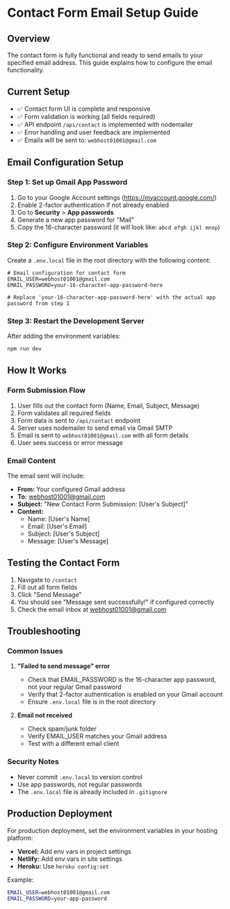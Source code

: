 # Contact Form Email Setup Guide

## Overview
The contact form is fully functional and ready to send emails to your specified email address. This guide explains how to configure the email functionality.

## Current Setup
- ✅ Contact form UI is complete and responsive
- ✅ Form validation is working (all fields required)
- ✅ API endpoint `/api/contact` is implemented with nodemailer
- ✅ Error handling and user feedback are implemented
- ✅ Emails will be sent to: `webhost01001@gmail.com`

## Email Configuration Setup

### Step 1: Set up Gmail App Password
1. Go to your Google Account settings (https://myaccount.google.com/)
2. Enable 2-factor authentication if not already enabled
3. Go to **Security** > **App passwords**
4. Generate a new app password for "Mail"
5. Copy the 16-character password (it will look like: `abcd efgh ijkl mnop`)

### Step 2: Configure Environment Variables
Create a `.env.local` file in the root directory with the following content:

```env
# Email configuration for contact form
EMAIL_USER=webhost01001@gmail.com
EMAIL_PASSWORD=your-16-character-app-password-here

# Replace 'your-16-character-app-password-here' with the actual app password from step 1
```

### Step 3: Restart the Development Server
After adding the environment variables:
```bash
npm run dev
```

## How It Works

### Form Submission Flow
1. User fills out the contact form (Name, Email, Subject, Message)
2. Form validates all required fields
3. Form data is sent to `/api/contact` endpoint
4. Server uses nodemailer to send email via Gmail SMTP
5. Email is sent to `webhost01001@gmail.com` with all form details
6. User sees success or error message

### Email Content
The email sent will include:
- **From:** Your configured Gmail address
- **To:** webhost01001@gmail.com
- **Subject:** "New Contact Form Submission: [User's Subject]"
- **Content:** 
  - Name: [User's Name]
  - Email: [User's Email]
  - Subject: [User's Subject]
  - Message: [User's Message]

## Testing the Contact Form
1. Navigate to `/contact`
2. Fill out all form fields
3. Click "Send Message"
4. You should see "Message sent successfully!" if configured correctly
5. Check the email inbox at webhost01001@gmail.com

## Troubleshooting

### Common Issues
1. **"Failed to send message" error**
   - Check that EMAIL_PASSWORD is the 16-character app password, not your regular Gmail password
   - Verify that 2-factor authentication is enabled on your Gmail account
   - Ensure `.env.local` file is in the root directory

2. **Email not received**
   - Check spam/junk folder
   - Verify EMAIL_USER matches your Gmail address
   - Test with a different email client

### Security Notes
- Never commit `.env.local` to version control
- Use app passwords, not regular passwords
- The `.env.local` file is already included in `.gitignore`

## Production Deployment
For production deployment, set the environment variables in your hosting platform:
- **Vercel:** Add env vars in project settings
- **Netlify:** Add env vars in site settings
- **Heroku:** Use `heroku config:set`

Example:
```bash
EMAIL_USER=webhost01001@gmail.com
EMAIL_PASSWORD=your-app-password
```